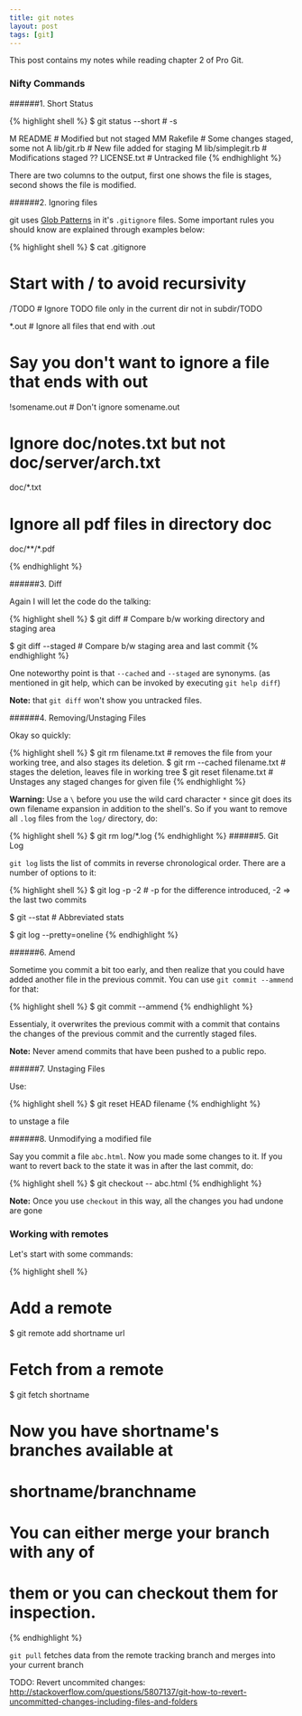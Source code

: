 ```yaml
---
title: git notes
layout: post
tags: [git]
---
```


This post contains my notes while reading chapter 2 of Pro Git.

### Nifty Commands


######1. Short Status

{% highlight shell %}
$ git status --short # -s

 M README           # Modified but not staged
MM Rakefile         # Some changes staged, some not
A  lib/git.rb       # New file added for staging
M  lib/simplegit.rb # Modifications staged
?? LICENSE.txt      # Untracked file
{% endhighlight %}

There are two columns to the output, first one shows the file is stages, second
shows the file is modified.

######2. Ignoring files

git uses [Glob Patterns](http://ankitsultana.com) in it's `.gitignore` files.
Some important rules you should know are explained through examples below:

{% highlight shell %}
$ cat .gitignore

# Start with / to avoid recursivity
/TODO    # Ignore TODO file only in the current dir not in subdir/TODO

*.out    # Ignore all files that end with .out
# Say you don't want to ignore a file that ends with out
!somename.out # Don't ignore somename.out

# Ignore doc/notes.txt but not doc/server/arch.txt
doc/*.txt

# Ignore all pdf files in directory doc
doc/**/*.pdf

{% endhighlight %}

######3. Diff

Again I will let the code do the talking:

{% highlight shell %}
$ git diff  # Compare b/w working directory and staging area

$ git diff --staged  # Compare b/w staging area and last commit
{% endhighlight %}

One noteworthy point is that `--cached` and `--staged` are synonyms. (as
mentioned in git help, which can be invoked by executing `git help diff`)

**Note:** that `git diff` won't show you untracked files.

######4. Removing/Unstaging Files

Okay so quickly:

{% highlight shell %}
$ git rm filename.txt # removes the file from your working tree, and also stages its deletion.
$ git rm --cached filename.txt # stages the deletion, leaves file in working tree
$ git reset filename.txt # Unstages any staged changes for given file
{% endhighlight %}

**Warning:** Use a `\` before you use the wild card character `*` since git
does its own filename expansion in addition to the shell's. So if you want to
remove all `.log` files from the `log/` directory, do:

{% highlight shell %}
$ git rm log/\*.log
{% endhighlight %}
######5. Git Log

`git log` lists the list of commits in reverse chronological order. There are a
number of options to it:

{% highlight shell %}
$ git log -p -2  # -p for the difference introduced, -2 => the last two commits

$ git --stat     # Abbreviated stats

$ git log --pretty=oneline
{% endhighlight %}

######6. Amend

Sometime you commit a bit too early, and then realize that you could have added
another file in the previous commit. You can use `git commit --ammend` for that:

{% highlight shell %}
$ git commit --ammend
{% endhighlight %}

Essentialy, it overwrites the previous commit with a commit that contains the
changes of the previous commit and the currently staged files.

**Note:** Never amend commits that have been pushed to a public repo.

######7. Unstaging Files

Use:

{% highlight shell %}
$ git reset HEAD filename
{% endhighlight %}

to unstage a file

######8. Unmodifying a modified file

Say you commit a file `abc.html`. Now you made some changes to it. If you want
to revert back to the state it was in after the last commit, do:

{% highlight shell %}
$ git checkout -- abc.html
{% endhighlight %}

**Note:** Once you use `checkout` in this way, all the changes you had undone
are gone


### Working with remotes

Let's start with some commands:

{% highlight shell %}
# Add a remote
$ git remote add shortname url

# Fetch from a remote
$ git fetch shortname
# Now you have shortname's branches available at
# shortname/branchname
# You can either merge your branch with any of
# them or you can checkout them for inspection.
{% endhighlight %}

`git pull` fetches data from the remote tracking branch and merges into your
current branch


TODO: Revert uncommited changes: http://stackoverflow.com/questions/5807137/git-how-to-revert-uncommitted-changes-including-files-and-folders
